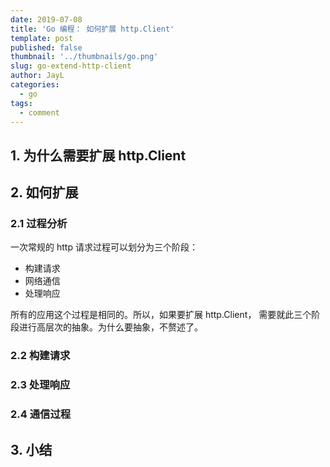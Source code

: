 ```yaml
---
date: 2019-07-08
title: 'Go 编程： 如何扩展 http.Client'
template: post
published: false
thumbnail: '../thumbnails/go.png'
slug: go-extend-http-client
author: JayL
categories:
  - go
tags:
  - comment
---
```


## 1. 为什么需要扩展 http.Client

## 2. 如何扩展

### 2.1 过程分析

一次常规的 http 请求过程可以划分为三个阶段：

- 构建请求
- 网络通信
- 处理响应

所有的应用这个过程是相同的。所以，如果要扩展 http.Client， 需要就此三个阶段进行高层次的抽象。为什么要抽象，不赘述了。

### 2.2 构建请求

### 2.3 处理响应

### 2.4 通信过程

## 3. 小结

